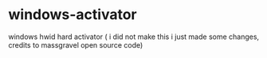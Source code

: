 # windows-activator
windows hwid hard activator ( i did not make this i just made some changes, credits to massgravel open source code)
